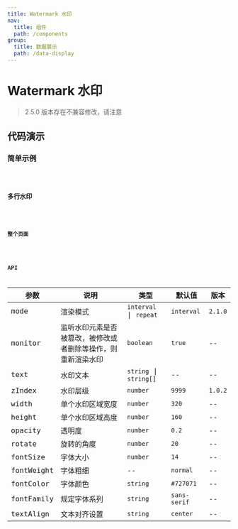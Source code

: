 ```yaml
---
title: Watermark 水印
nav:
  title: 组件
  path: /components
group:
  title: 数据展示
  path: /data-display
---
```


# Watermark 水印

> 2.5.0 版本存在不兼容修改，请注意

## 代码演示

### 简单示例

<code src="./demo/demo-01.tsx" />

### 多行水印

<code src="./demo/demo-02.tsx" />

### 整个页面

<code src="./demo/demo-03.tsx" />

## API

| 参数          | 说明          | 类型                 | 默认值 | 版本 |
| ------------ | --------------| ------------------- | ------ | ---- |
| mode        | 渲染模式      | `interval` \| `repeat`     | `interval`     | `2.1.0`   |
| monitor      | 监听水印元素是否被篡改，被修改或者删除等操作，则重新渲染水印 | `boolean` | `true` | --   |
| text         | 水印文本        | `string` \| `string[]` |  --   | --   |
| zIndex        | 水印层级      | `number`     | `9999`     | `1.0.2`   |
| width        | 单个水印区域宽度  | `number`           | `320`    | --   |
| height      | 单个水印区域高度   | `number`           | `160` | --   |
| opacity      | 透明度          | `number`           |  `0.2`   | --   |
| rotate      | 旋转的角度        | `number`           | `20`     | --   |
| fontSize      | 字体大小          | `number`           |  `14`   | --   |
| fontWeight    | 字体粗细        | --           | `normal`   | --   |
| fontColor      | 字体颜色        | `string`      |  `#727071`   | --   |
| fontFamily    | 规定字体系列      | `string`      | `sans-serif`    | --   |
| textAlign    | 文本对齐设置      | `string`      | `center`    | --   |


